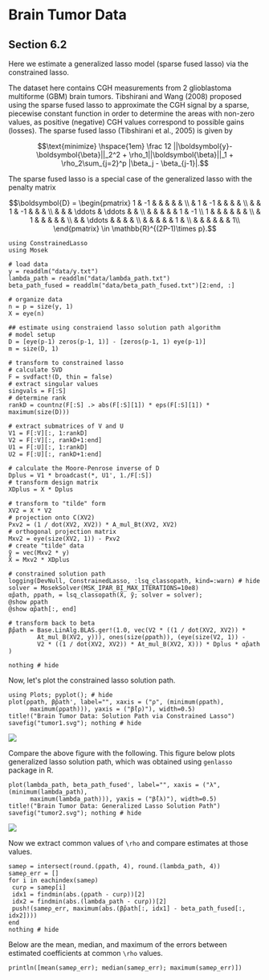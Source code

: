 # Brain Tumor Data
## Section 6.2

Here we estimate a generalized lasso model (sparse fused lasso) via the constrained lasso. 

The dataset here contains CGH measurements from 2 glioblastoma multiforme (GBM) brain tumors. Tibshirani and Wang (2008) proposed using the sparse fused lasso to approximate the CGH signal by a sparse, piecewise constant function in order to determine the areas with non-zero values, as positive (negative) CGH values correspond to possible gains (losses). The sparse fused lasso (Tibshirani et al., 2005) is given by

```math
\text{minimize} \hspace{1em} \frac 12 ||\boldsymbol{y}-\boldsymbol{\beta}||_2^2 + \rho_1||\boldsymbol{\beta}||_1 + \rho_2\sum_{j=2}^p |\beta_j - \beta_{j-1}|.
```
The sparse fused lasso is a special case of the generalized lasso with the penalty matrix 

```math
\boldsymbol{D} = \begin{pmatrix} 
1 & -1 &     &    	  &       & 	& \\
  & 1  & -1  &    	  &  		&	& \\
  &    &  1  & -1 	  & 		& 	& \\
  &		&		& \ddots & \ddots &  & \\
  &		&		&		 &			& 1 & -1 \\
1 &  &     &    	  &       & 	& \\
  & 1  &   &    	  &  		&	& \\
  &    &  \ddots  &  	  & 		& 	& \\
  &		&		&  &   & 1 & \\
  &		&		&		 &			&  & 1\\  
\end{pmatrix} \in \mathbb{R}^{(2P-1)\times p}.
```

```@setup tumor 
using ConstrainedLasso
using Mosek 
```
```@example tumor
# load data
y = readdlm("data/y.txt")
lambda_path = readdlm("data/lambda_path.txt")
beta_path_fused = readdlm("data/beta_path_fused.txt")[2:end, :]

# organize data
n = p = size(y, 1)
X = eye(n)

## estimate using constraiend lasso solution path algorithm
# model setup
D = [eye(p-1) zeros(p-1, 1)] - [zeros(p-1, 1) eye(p-1)]
m = size(D, 1)

# transform to constrained lasso
# calculate SVD
F = svdfact!(D, thin = false)
# extract singular values
singvals = F[:S]
# determine rank
rankD = countnz(F[:S] .> abs(F[:S][1]) * eps(F[:S][1]) * maximum(size(D)))

# extract submatrices of V and U
V1 = F[:V][:, 1:rankD]
V2 = F[:V][:, rankD+1:end]
U1 = F[:U][:, 1:rankD]
U2 = F[:U][:, rankD+1:end]

# calculate the Moore-Penrose inverse of D
Dplus = V1 * broadcast(*, U1', 1./F[:S])
# transform design matrix
XDplus = X * Dplus

# transform to "tilde" form
XV2 = X * V2
# projection onto C(XV2)
Pxv2 = (1 / dot(XV2, XV2)) * A_mul_Bt(XV2, XV2)
# orthogonal projection matrix
Mxv2 = eye(size(XV2, 1)) - Pxv2
# create "tilde" data
ỹ = vec(Mxv2 * y)
X̃ = Mxv2 * XDplus

# constrained solution path
logging(DevNull, ConstrainedLasso, :lsq_classopath, kind=:warn) # hide 
solver = MosekSolver(MSK_IPAR_BI_MAX_ITERATIONS=10e8)
α̂path, ρpath, = lsq_classopath(X̃, ỹ; solver = solver);
@show ρpath
@show α̂path[:, end]

# transform back to beta
β̂path = Base.LinAlg.BLAS.ger!(1.0, vec(V2 * ((1 / dot(XV2, XV2)) * 
		At_mul_B(XV2, y))), ones(size(ρpath)), (eye(size(V2, 1)) - 
		V2 * ((1 / dot(XV2, XV2)) * At_mul_B(XV2, X))) * Dplus * α̂path )
		
nothing # hide 
```

Now, let's plot the constrained lasso solution path. 

```@example tumor 
using Plots; pyplot(); # hide
plot(ρpath, β̂path', label="", xaxis = ("ρ", (minimum(ρpath),
      maximum(ρpath))), yaxis = ("β̂(ρ)"), width=0.5)
title!("Brain Tumor Data: Solution Path via Constrained Lasso")
savefig("tumor1.svg"); nothing # hide 
```

![](tumor1.svg)


Compare the above figure with the following. This figure below plots generalized lasso solution path, which was obtained using `genlasso` package in R. 

```@example tumor
plot(lambda_path, beta_path_fused', label="", xaxis = ("λ", (minimum(lambda_path),
      maximum(lambda_path))), yaxis = ("β̂(λ)"), width=0.5)
title!("Brain Tumor Data: Generalized Lasso Solution Path")
savefig("tumor2.svg"); nothing # hide 
```

![](tumor2.svg)

Now we extract common values of ``\rho`` and compare estimates at those values. 

```@example tumor 
sameρ = intersect(round.(ρpath, 4), round.(lambda_path, 4))
sameρ_err = []
for i in eachindex(sameρ)
 curρ = sameρ[i]
 idx1 = findmin(abs.(ρpath - curρ))[2]
 idx2 = findmin(abs.(lambda_path - curρ))[2]
 push!(sameρ_err, maximum(abs.(β̂path[:, idx1] - beta_path_fused[:, idx2])))
end
nothing # hide 
```

Below are the mean, median, and maximum of the errors between estimated coefficients at common ``\rho`` values. 

```@example tumor
println([mean(sameρ_err); median(sameρ_err); maximum(sameρ_err)])
```
